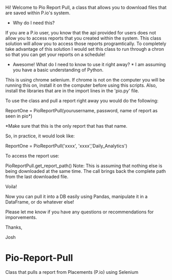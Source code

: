 Hi! Welcome to Pio Report Pull, a class that allows you to download files that are saved within P.io's system. 

- Why do I need this? 

If you are a P.io user, you know that the api provided for users does not allow you to access reports that you created within the system. 
This class solution will allow you to access those reports programtically. To completely take advantage of this solution 
I would set this class to run through a chron so that you can get your reports on a schedule! 

- Awesome! What do I need to know to use it right away? * I am assuming you have a basic understanding of Python. 

This is using chrome selenium. If chrome is not on the computer you will be running this on, install it on the computer before using this scripts. 
Also, install the libraries that are in the import lines in the 'pio.py' file. 

To use the class and pull a report right away you would do the following: 

ReportOne = PioReportPull(yourusername, password, name of report as seen in pio*) 

*Make sure that this is the only report that has that name. 

So, in practice, it would look like: 

  ReportOne = PioReportPull('xxxx', 'xxxx','Daily_Analytics') 
  
To access the report use: 

  PioReportPull.get_report_path() 
  Note: This is assuming that nothing else is being downloaded at the same time.
        The call brings back the complete path from the last downloaded file. 
 
Voila!

Now you can pull it into a DB easily using Pandas, manipulate it in a DataFrame, or do whatever else! 

Please let me know if you have any questions or recommendations for imporvements. 

Thanks, 

Josh


# Pio-Report-Pull
Class that pulls a report from Placements (P.io) using Selenium
